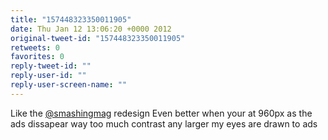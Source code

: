 ```yaml
---
title: "157448323350011905"
date: Thu Jan 12 13:06:20 +0000 2012
original-tweet-id: "157448323350011905"
retweets: 0
favorites: 0
reply-tweet-id: ""
reply-user-id: ""
reply-user-screen-name: ""
---
```

Like the <a href="https://twitter.com/smashingmag">@smashingmag</a> redesign Even better when your at 960px as the ads dissapear way too much contrast any larger my eyes are drawn to ads
